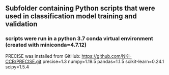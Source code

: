 ## Subfolder containing Python scripts that were used in classification model training and validation

### scripts were run in a python 3.7 conda virtual environment (created with miniconda=4.7.12)

PRECISE was installed from GitHub: https://github.com/NKI-CCB/PRECISE.git
precise=1.3
numpy=1.19.5
pandas=1.1.5
scikit-learn=0.24.1
scipy=1.5.4
